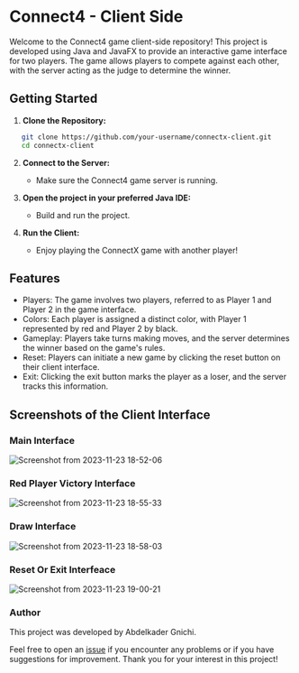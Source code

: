 # Connect4 - Client Side


Welcome to the Connect4 game client-side repository! This project is developed using Java and JavaFX to provide an interactive game interface for two players. The game allows players to compete against each other, with the server acting as the judge to determine the winner.

## Getting Started

1. **Clone the Repository:**
```bash
   git clone https://github.com/your-username/connectx-client.git
   cd connectx-client
```

2. **Connect to the Server:**

   - Make sure the Connect4 game server is running.

3. **Open the project in your preferred Java IDE:**

    - Build and run the project.

3. **Run the Client:**

    - Enjoy playing the ConnectX game with another player!

## Features

- Players: The game involves two players, referred to as Player 1 and Player 2 in the game interface.
- Colors: Each player is assigned a distinct color, with Player 1 represented by red and Player 2 by black.
- Gameplay: Players take turns making moves, and the server determines the winner based on the game's rules.
- Reset: Players can initiate a new game by clicking the reset button on their client interface.
- Exit: Clicking the exit button marks the player as a loser, and the server tracks this information.

## Screenshots of the Client Interface

### Main Interface
![Screenshot from 2023-11-23 18-52-06](https://github.com/Abdelkader-gnichi/connect4-client/assets/64486451/340f853e-4ac6-4eba-81e2-21dc955ec613)

### Red Player Victory Interface

![Screenshot from 2023-11-23 18-55-33](https://github.com/Abdelkader-gnichi/connect4-client/assets/64486451/36b2e92a-050d-4bcb-baf9-ed901a1ae86d)

### Draw Interface

![Screenshot from 2023-11-23 18-58-03](https://github.com/Abdelkader-gnichi/connect4-client/assets/64486451/40e68cca-3156-497a-9cf4-6555018d1eee)

### Reset Or Exit Interfeace

![Screenshot from 2023-11-23 19-00-21](https://github.com/Abdelkader-gnichi/connect4-client/assets/64486451/a4de4274-91b0-4913-a123-fb10d6da5213)

### Author

This project was developed by Abdelkader Gnichi.

Feel free to open an [issue](https://github.com/Abdelkader-gnichi/connect4-client/issues) if you encounter any problems or if you have suggestions for improvement. Thank you for your interest in this project!






